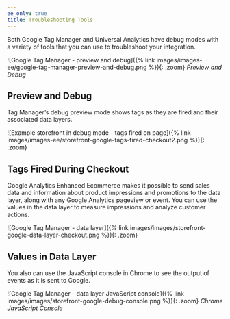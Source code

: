 ```yaml
---
ee_only: true
title: Troubleshooting Tools
---
```


Both Google Tag Manager and Universal Analytics have debug modes with a variety of tools that you can use to troubleshoot your integration.

![Google Tag Manager - preview and debug]({% link images/images-ee/google-tag-manager-preview-and-debug.png %}){: .zoom}
_Preview and Debug_

## Preview and Debug

Tag Manager’s debug preview mode shows tags as they are fired and their associated data layers.

![Example storefront in debug mode - tags fired on page]({% link images/images-ee/storefront-google-tags-fired-checkout2.png %}){: .zoom}

## Tags Fired During Checkout

Google Analytics Enhanced Ecommerce makes it possible to send sales data and information about product impressions and promotions to the data layer, along with any Google Analytics pageview or event. You can use the values in the data layer to measure impressions and analyze customer actions.

![Google Tag Manager - data layer]({% link images/images/storefront-google-data-layer-checkout.png %}){: .zoom}

## Values in Data Layer

You also can use the JavaScript console in Chrome to see the output of events as it is sent to Google.

![Google Tag Manager - data layer JavaScript console]({% link images/images/storefront-google-debug-console.png %}){: .zoom}
_Chrome JavaScript Console_

